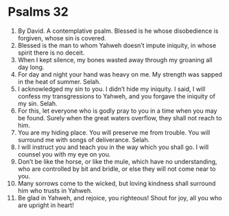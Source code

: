﻿
# Psalms 32
1. By David. A contemplative psalm. Blessed is he whose disobedience is forgiven, whose sin is covered. 
2. Blessed is the man to whom Yahweh doesn’t impute iniquity, in whose spirit there is no deceit. 
3. When I kept silence, my bones wasted away through my groaning all day long. 
4. For day and night your hand was heavy on me. My strength was sapped in the heat of summer. Selah. 
5. I acknowledged my sin to you. I didn’t hide my iniquity. I said, I will confess my transgressions to Yahweh, and you forgave the iniquity of my sin. Selah. 
6. For this, let everyone who is godly pray to you in a time when you may be found. Surely when the great waters overflow, they shall not reach to him. 
7. You are my hiding place. You will preserve me from trouble. You will surround me with songs of deliverance. Selah. 
8. I will instruct you and teach you in the way which you shall go. I will counsel you with my eye on you. 
9. Don’t be like the horse, or like the mule, which have no understanding, who are controlled by bit and bridle, or else they will not come near to you. 
10. Many sorrows come to the wicked, but loving kindness shall surround him who trusts in Yahweh. 
11. Be glad in Yahweh, and rejoice, you righteous! Shout for joy, all you who are upright in heart! 
